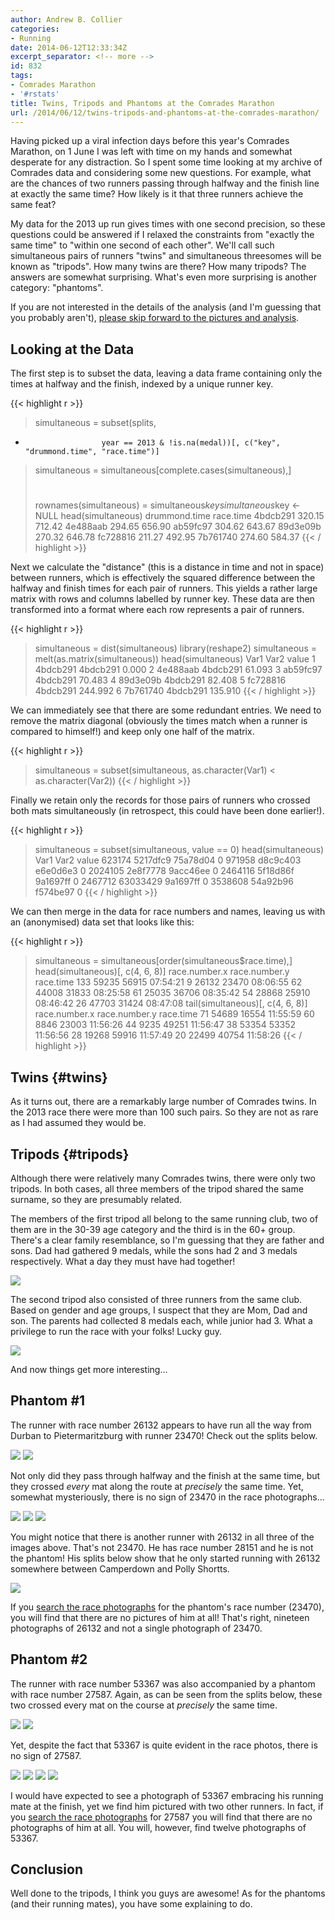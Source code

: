```yaml
---
author: Andrew B. Collier
categories:
- Running
date: 2014-06-12T12:33:34Z
excerpt_separator: <!-- more -->
id: 832
tags:
- Comrades Marathon
- '#rstats'
title: Twins, Tripods and Phantoms at the Comrades Marathon
url: /2014/06/12/twins-tripods-and-phantoms-at-the-comrades-marathon/
---
```


Having picked up a viral infection days before this year's Comrades Marathon, on 1 June I was left with time on my hands and somewhat desperate for any distraction. So I spent some time looking at my archive of Comrades data and considering some new questions. For example, what are the chances of two runners passing through halfway and the finish line at exactly the same time? How likely is it that three runners achieve the same feat?

<!--more-->

My data for the 2013 up run gives times with one second precision, so these questions could be answered if I relaxed the constraints from "exactly the same time" to "within one second of each other". We'll call such simultaneous pairs of runners "twins" and simultaneous threesomes will be known as "tripods". How many twins are there? How many tripods? The answers are somewhat surprising. What's even more surprising is another category: "phantoms".

If you are not interested in the details of the analysis (and I'm guessing that you probably aren't), [please skip forward to the pictures and analysis](#twins).

## Looking at the Data

The first step is to subset the data, leaving a data frame containing only the times at halfway and the finish, indexed by a unique runner key.

{{< highlight r >}}
> simultaneous = subset(splits,
+                      year == 2013 & !is.na(medal))[, c("key", "drummond.time", "race.time")]
> simultaneous = simultaneous[complete.cases(simultaneous),]
> #
> rownames(simultaneous) = simultaneous$key
> simultaneous$key <- NULL
> head(simultaneous)
         drummond.time race.time
4bdcb291        320.15    712.42
4e488aab        294.65    656.90
ab59fc97        304.62    643.67
89d3e09b        270.32    646.78
fc728816        211.27    492.95
7b761740        274.60    584.37
{{< / highlight >}}

Next we calculate the "distance" (this is a distance in time and not in space) between runners, which is effectively the squared difference between the halfway and finish times for each pair of runners. This yields a rather large matrix with rows and columns labelled by runner key. These data are then transformed into a format where each row represents a pair of runners.

{{< highlight r >}}
> simultaneous = dist(simultaneous)
> library(reshape2)
> simultaneous = melt(as.matrix(simultaneous))
> head(simultaneous)
      Var1     Var2   value
1 4bdcb291 4bdcb291   0.000
2 4e488aab 4bdcb291  61.093
3 ab59fc97 4bdcb291  70.483
4 89d3e09b 4bdcb291  82.408
5 fc728816 4bdcb291 244.992
6 7b761740 4bdcb291 135.910
{{< / highlight >}}

We can immediately see that there are some redundant entries. We need to remove the matrix diagonal (obviously the times match when a runner is compared to himself!) and keep only one half of the matrix.

{{< highlight r >}}
> simultaneous = subset(simultaneous, as.character(Var1) < as.character(Var2))
{{< / highlight >}}

Finally we retain only the records for those pairs of runners who crossed both mats simultaneously (in retrospect, this could have been done earlier!).

{{< highlight r >}}
> simultaneous = subset(simultaneous, value == 0)
> head(simultaneous)
            Var1     Var2 value
623174  5217dfc9 75a78d04     0
971958  d8c9c403 e6e0d6e3     0
2024105 2e8f7778 9acc46ee     0
2464116 5f18d86f 9a1697ff     0
2467712 63033429 9a1697ff     0
3538608 54a92b96 f574be97     0
{{< / highlight >}}

We can then merge in the data for race numbers and names, leaving us with an (anonymised) data set that looks like this:

{{< highlight r >}}
> simultaneous = simultaneous[order(simultaneous$race.time),]
> head(simultaneous)[, c(4, 6, 8)]
    race.number.x race.number.y race.time
133         59235         56915  07:54:21
9           26132         23470  08:06:55
62          44008         31833  08:25:58
61          25035         36706  08:35:42
54          28868         25910  08:46:42
26          47703         31424  08:47:08
> tail(simultaneous)[, c(4, 6, 8)]
   race.number.x race.number.y race.time
71         54689         16554  11:55:59
60          8846         23003  11:56:26
44          9235         49251  11:56:47
38         53354         53352  11:56:56
28         19268         59916  11:57:49
20         22499         40754  11:58:26
{{< / highlight >}}

## Twins {#twins}

As it turns out, there are a remarkably large number of Comrades twins. In the 2013 race there were more than 100 such pairs. So they are not as rare as I had assumed they would be.

## Tripods {#tripods}

Although there were relatively many Comrades twins, there were only two tripods. In both cases, all three members of the tripod shared the same surname, so they are presumably related.

The members of the first tripod all belong to the same running club, two of them are in the 30-39 age category and the third is in the 60+ group. There's a clear family resemblance, so I'm guessing that they are father and sons. Dad had gathered 9 medals, while the sons had 2 and 3 medals respectively. What a day they must have had together!

<img src="{{ site.baseurl }}/static/img/2014/06/tripod-11832.png">

The second tripod also consisted of three runners from the same club. Based on gender and age groups, I suspect that they are Mom, Dad and son. The parents had collected 8 medals each, while junior had 3. What a privilege to run the race with your folks! Lucky guy.

<img src="{{ site.baseurl }}/static/img/2014/06/tripod-53713.png">

And now things get more interesting...

## Phantom #1

The runner with race number 26132 appears to have run all the way from Durban to Pietermaritzburg with runner 23470! Check out the splits below.

<img src="{{ site.baseurl }}/static/img/2014/06/splits-26132.png">

<img src="{{ site.baseurl }}/static/img/2014/06/splits-23470.png">

Not only did they pass through halfway and the finish at the same time, but they crossed _every_ mat along the route at _precisely_ the same time. Yet, somewhat mysteriously, there is no sign of 23470 in the race photographs...

<img src="{{ site.baseurl }}/static/img/2014/06/phantom-26132-A.png">

<img src="{{ site.baseurl }}/static/img/2014/06/phantom-26132-B.png">

<img src="{{ site.baseurl }}/static/img/2014/06/phantom-26132-C.png">

You might notice that there is another runner with 26132 in all three of the images above. That's not 23470. He has race number 28151 and he is not the phantom! His splits below show that he only started running with 26132 somewhere between Camperdown and Polly Shortts.

<img src="{{ site.baseurl }}/static/img/2014/06/splits-28151.png">

If you [search the race photographs](http://www.jetlineactionphoto.com/) for the phantom's race number (23470), you will find that there are no pictures of him at all! That's right, nineteen photographs of 26132 and not a single photograph of 23470.

## Phantom #2

The runner with race number 53367 was also accompanied by a phantom with race number 27587. Again, as can be seen from the splits below, these two crossed every mat on the course at _precisely_ the same time.

<img src="{{ site.baseurl }}/static/img/2014/06/splits-53367.png">

<img src="{{ site.baseurl }}/static/img/2014/06/splits-27587.png">

Yet, despite the fact that 53367 is quite evident in the race photos, there is no sign of 27587.

<img src="{{ site.baseurl }}/static/img/2014/06/phantom-53367-B.png">

<img src="{{ site.baseurl }}/static/img/2014/06/phantom-53367-C.png">

<img src="{{ site.baseurl }}/static/img/2014/06/phantom-53367-D.png">

<img src="{{ site.baseurl }}/static/img/2014/06/phantom-53367-A.png">

I would have expected to see a photograph of 53367 embracing his running mate at the finish, yet we find him pictured with two other runners. In fact, if you [search the race photographs](http://www.jetlineactionphoto.com/) for 27587 you will find that there are no photographs of him at all. You will, however, find twelve photographs of 53367.

## Conclusion

Well done to the tripods, I think you guys are awesome! As for the phantoms (and their running mates), you have some explaining to do. <!-- How did the phantom race numbers end up in the results? Who carried the phantom timing chips over the mats? -->

